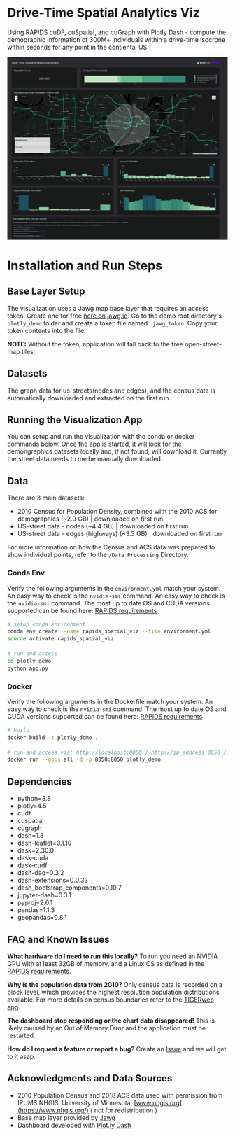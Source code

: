 # Drive-Time Spatial Analytics Viz
Using RAPIDS cuDF, cuSpatial, and cuGraph with Plotly Dash - compute the demographic information of 300M+ individuals within a drive-time isocrone within seconds for any point in the contiental US. 

![](./spatial-demo.png)

# Installation and Run Steps
## Base Layer Setup
The visualization uses a Jawg map base layer that requires an access token. Create one for free [here on jawg.io](https://www.jawg.io/lab/access-tokens). Go to the demo root directory's `plotly_demo` folder and create a token file named `.jawg_token`. Copy your token contents into the file.

**NOTE:** Without the token, application will fall back to the free open-street-map tiles.

## Datasets
The graph data for us-streets(nodes and edges), and the census data is automatically downloaded and extracted on the first run.


## Running the Visualization App
You can setup and run the visualization with the conda or docker commands below. Once the app is started, it will look for the demongraphics datasets locally and, if not found, will download it. Currently the street data needs to me be manually downloaded. 


## Data 
There are 3 main datasets:

- 2010 Census for Population Density, combined with the 2010 ACS for demographics  (~2.9 GB) | downloaded on first run
- US-street data - nodes (~4.4 GB) | downloaded on first run
- US-street data - edges (highways) (~3.3 GB) | downloaded on first run

For more information on how the Census and ACS data was prepared to show individual points, refer to the `/Data Processing` Directory.

### Conda Env

Verify the following arguments in the `environment.yml` match your system. An easy way to check is the `nvidia-smi` command. An easy way to check is the `nvidia-smi` command. The most up to date OS and CUDA versions supported can be found here: [RAPIDS requirements](https://rapids.ai/start.html#req)


```bash
# setup conda environment 
conda env create --name rapids_spatial_viz --file environment.yml
source activate rapids_spatial_viz

# run and access
cd plotly_demo
python app.py
```


### Docker

Verify the following arguments in the Dockerfile match your system. An easy way to check is the `nvidia-smi` command. The most up to date OS and CUDA versions supported can be found here: [RAPIDS requirements](https://rapids.ai/start.html#req)

```bash
# build
docker build -t plotly_demo .

# run and access via: http://localhost:8050 / http://ip_address:8050 / http://0.0.0.0:8050
docker run --gpus all -d -p 8050:8050 plotly_demo
```

## Dependencies

  - python=3.8
  - plotly=4.5
  - cudf
  - cuspatial
  - cugraph
  - dash=1.8
  - dash-leaflet=0.1.10
  - dask=2.30.0
  - dask-cuda
  - dask-cudf
  - dash-daq=0.3.2
  - dash-extensions=0.0.33
  - dash_bootstrap_components=0.10.7
  - jupyter-dash=0.3.1
  - pyproj=2.6.1
  - pandas=1.1.3
  - geopandas=0.8.1


## FAQ and Known Issues

**What hardware do I need to run this locally?** To run you need an NVIDIA GPU with at least 32GB of memory, and a Linux OS as defined in the [RAPIDS requirements](https://rapids.ai/start.html#req).

**Why is the population data from 2010?** Only census data is recorded on a block level, which provides the highest resolution population distributions available. For more details on census boundaries refer to the [TIGERweb app](https://tigerweb.geo.census.gov/tigerwebmain/TIGERweb_apps.html). 

**The dashboard stop responding or the chart data disappeared!** This is likely caused by an Out of Memory Error and the application must be restarted. 

**How do I request a feature or report a bug?** Create an [Issue](https://github.com/AjayThorve/Spatial-Analytics-Viz/issues) and we will get to it asap. 


## Acknowledgments and Data Sources

- 2010 Population Census and 2018 ACS data used with permission from IPUMS NHGIS, University of Minnesota, [www.nhgis.org](https://www.nhgis.org/) ( not for redistribution )
- Base map layer provided by [Jawg](https://www.jawg.io/)
- Dashboard developed with [Plot.ly Dash](https://plotly.com/dash/)
